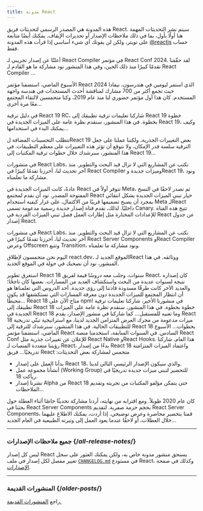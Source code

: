 ```yaml
---
title: مدونة React
---
```


<Intro>

هذه المدونة هي المصدر الرسمي لتحديثات فريق React. سيتم نشر التحديثات المهمة هنا أولًا بأول، بما في ذلك ملاحظات الإصدار أو تحذيرات الإيقاف. يمكنك أيضًا متابعة حساب [<span dir="ltr">@reactjs</span>](https://twitter.com/reactjs) على تويتر، ولكن لن يفوتك أي شيء أساسي إذا قرأت هذه المدونة فقط.

</Intro>

<div className="sm:-mx-5 flex flex-col gap-5 mt-12">

<BlogCard title="React Compiler Beta Release" date="21 أكتوبر 2024" url="/blog/2024/10/21/react-compiler-beta-release">

أعلنّا عن إصدار تجريبي لـ React Compiler في مؤتمر React Conf 2024. لقد حقّقنا تقدمًا كبيرًا منذ ذلك الحين، وفي هذا المنشور نود مشاركة ما هو القادم لـ React Compiler ...

</BlogCard>

<BlogCard title="ملخص مؤتمر React 2024" date="22 مايو 2024" url="/blog/2024/05/22/react-conf-2024-recap">

الأسبوع الماضي، استضفنا مؤتمر React 2024 الذي استمر ليومين في هندرسون، نيفادا حيث تجمع أكثر من 700 مشارك لمناقشة أحدث المستجدات في هندسة واجهة المستخدم. كان هذا أول مؤتمر حضوري لنا منذ عام 2019، وكنا متحمسين لالتقاء المجتمع معًا مرة أخرى...

</BlogCard>

<BlogCard title="React 19 RC" date="25 أبريل 2024" url="/blog/2024/04/25/react-19">

في دليل ترقية React 19 RC، شاركنا تعليمات ترقية تطبيقك إلى React 19 خطوة بخطوة. في هذا المنشور، سنقدم نظرة عامة على الميزات الجديدة في React 19، وكيف يمكنك البدء في استخدامها...

</BlogCard>

<BlogCard title="دليل ترقية React 19 RC" date="25 أبريل 2024" url="/blog/2024/04/25/react-19-upgrade-guide">

تتطلب التحسينات المضافة لReact 19 بعض التغييرات الجذرية، ولكننا عملنا على جعل الترقية سلسة قدر الإمكان، ولا نتوقع أن تؤثر هذه التغييرات على معظم التطبيقات. في هذا المنشور، سنرشدك خلال خطوات ترقية المكتبات إلى React 19...

</BlogCard>

<BlogCard title="React Labs: ما الذي عملنا عليه – فبراير 2024" date="15 فبراير 2024" url="/blog/2024/02/15/react-labs-what-we-have-been-working-on-february-2024">

في منشورات React Labs، نكتب عن المشاريع التي لا تزال قيد البحث والتطوير. منذ آخر تحديث لنا، أحرزنا تقدمًا كبيرًا في React Compiler وميزات جديدة وReact 19، ونود مشاركة ما تعلمناه.

</BlogCard>

<BlogCard title="React Canaries: طرح الميزات الجديدة خارج Meta تدريجيًّا" date="3 مايو 2023" url="/blog/2023/05/03/react-canaries">

عادةً، كانت الميزات الجديدة في React تتوفر أولاً في Meta، ثم تصدر لاحقًا في النسخ المفتوحة المصدر. نود أن نقدم لمجتمع React خيار تبني الميزات الجديدة بشكل انتقائي بمجرد أن يصبح تصميمها قريبًا من الاكتمال، على غرار كيفية استخدام Meta لـReact داخليًا. لذلك، نقدم قناة إصدار جديدة رسمية مدعومة تسمى Canary. تتيح هذه القناة للإعدادات المختارة مثل إطارات العمل فصل تبني الميزات الفردية في React عن جدول إصدار React.

</BlogCard>

<BlogCard title="React Labs: ما الذي عملنا عليه – مارس 2023" date="22 مارس 2023" url="/blog/2023/03/22/react-labs-what-we-have-been-working-on-march-2023">

في منشورات React Labs، نكتب عن المشاريع التي لا تزال قيد البحث والتطوير. منذ آخر تحديث لنا، أحرزنا تقدمًا كبيرًا في React Server Components وReact Compiler وعرض Offscreen وتتبع Transition، ونود مشاركة ما تعلمناه.

</BlogCard>

<BlogCard title="إطلاق react.dev" date="16 مارس 2023" url="/blog/2023/03/16/introducing-react-dev">

اليوم نحن متحمسون لإطلاق react.dev، الموقع الجديد لـReact ووثائقه. في هذا المنشور، نود أن نصحبك في جولة في الموقع الجديد.

</BlogCard>

<BlogCard title="React Labs: ما الذي عملنا عليه – يونيو 2022" date="15 يونيو 2022" url="/blog/2022/06/15/react-labs-what-we-have-been-working-on-june-2022">
استغرق تطوير React 18 سنوات، وجلب معه دروسًا قيمة لفريق React. كان إصداره نتيجة لسنوات عديدة من البحث واستكشاف العديد من المسارات. بعضها كان ناجحًا؛ والعديد الآخر كانت طرقًا مسدودة قادتنا إلى رؤى جديدة. أحد الدروس التي تعلمناها هو أن انتظار المجتمع للميزات الجديدة دون معرفة المسارات التي نستكشفها قد يكون محبطًا...

</BlogCard>

<BlogCard title="React v18.0" date="29 مارس 2022" url="/blog/2022/03/29/react-v18">
React 18 متاح الآن على npm! في منشورنا الأخير، شاركنا تعليمات ترقية تطبيقك إلى React 18 خطوة بخطوة. في هذا المنشور، سنقدم نظرة عامة على الميزات الجديدة في React 18 وما تعنيه للمستقبل...

</BlogCard>

<BlogCard title="دليل الترقية إلى React 18" date="8 مارس 2022" url="/blog/2022/03/08/react-18-upgrade-guide">
كما شاركنا في منشور الإصدار، يقدم React 18 ميزات مدعومة من محرك العرض المتزامن الجديد لدينا، مع استراتيجية تبنّي تدريجية للتطبيقات الحالية. في هذا المنشور، سنرشدك للترقية إلى React 18 بخطوات...

</BlogCard>

<BlogCard title="ملخص مؤتمر React 2021" date="17 ديسمبر 2021" url="/blog/2021/12/17/react-conf-2021-recap">
الأسبوع الماضي، استضفنا مؤتمر React السادس. في السنوات السابقة، استخدمنا منصة React Conf للإعلان عن تغييرات جذرية مثل React Native وReact Hooks. هذا العام، شاركنا رؤيتنا متعددة المنصات لـ React، بدءًا من إصدار React 18 واعتماد الميزات المتزامنة تدريجيًا...

</BlogCard>

<BlogCard title="خطة ريأكت 18" date="8 يونيو 2021" url="/blog/2021/06/08/the-plan-for-react-18">
فريق React متحمس لمشاركة بعض التحديثات:

- بدأنا العمل على إصدار React 18، والذي سيكون الإصدار الرئيسي التالي لدينا.
- أنشأنا مجموعة عمل (Working Group) للتحضير لتبني ميزات جديدة تدريجيًا في ريأكت 18.
- نشرنا إصدار Alpha من React 18 حتى يتمكن مؤلفو المكتبات من تجربته وتقديم الملاحظات...

</BlogCard>

<BlogCard title="نقدم React Server Components صغيرة الحجم النهائي" date="21 ديسمبر 2020" url="/blog/2020/12/21/data-fetching-with-react-server-components">
كان عام 2020 طويلاً. ومع اقترابه من نهايته، أردنا مشاركة تحديثًا خاصًا أثناء العطلة حول بحثنا في React Server Components بحجم حزمة صفرية. لتقديم React Server Components، قمنا بتحضير محاضرة وعرض توضيحي. إذا أردت، يمكنك الاطلاع عليهما خلال العطلات، أو لاحقًا عندما يعود العمل إلى وتيرته الطبيعية في العام الجديد...

</BlogCard>

</div>

---

### جميع ملاحظات الإصدارات {/*all-release-notes*/}

ليس كل إصدار React يستحق منشور مدونة خاص به، ولكن يمكنك العثور على سجل تغيير مفصل لكل إصدار في ملف [`CHANGELOG.md`](https://github.com/facebook/react/blob/main/CHANGELOG.md) في مستودع React، وكذلك في صفحة [الإصدارات](https://github.com/facebook/react/releases).

---

### المنشورات القديمة {/*older-posts*/}

راجع [المنشورات القديمة.](https://reactjs.org/blog/all.html)

<div className="h-12"></div>
